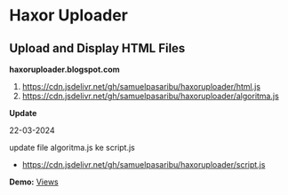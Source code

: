 # Haxor Uploader
## Upload and Display HTML Files
<strong>haxoruploader.blogspot.com</strong>
<ol>
<li><a href="https://cdn.jsdelivr.net/gh/samuelpasaribu/haxoruploader/html.js">https://cdn.jsdelivr.net/gh/samuelpasaribu/haxoruploader/html.js</a></li>
<li><a href="https://cdn.jsdelivr.net/gh/samuelpasaribu/haxoruploader/algoritma.js">https://cdn.jsdelivr.net/gh/samuelpasaribu/haxoruploader/algoritma.js</a></li>
</ol>
<strong>Update</strong>
<p>22-03-2024</p>
<p>update file algoritma.js ke script.js</p>
<ul>
<li><a href="https://cdn.jsdelivr.net/gh/samuelpasaribu/haxoruploader/script.js">https://cdn.jsdelivr.net/gh/samuelpasaribu/haxoruploader/script.js</a></li>
</ul>
<strong>Demo:</strong>
<a href="https://haxoruploader.blogspot.com">Views</a>
